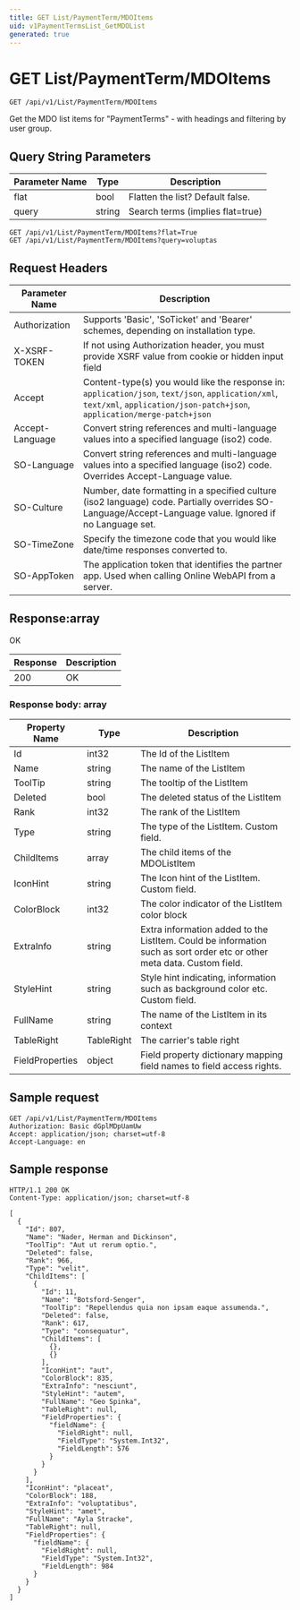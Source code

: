 ```yaml
---
title: GET List/PaymentTerm/MDOItems
uid: v1PaymentTermsList_GetMDOList
generated: true
---
```


# GET List/PaymentTerm/MDOItems

```http
GET /api/v1/List/PaymentTerm/MDOItems
```

Get the MDO list items for "PaymentTerms" - with headings and filtering by user group.







## Query String Parameters

| Parameter Name | Type |  Description |
|----------------|------|--------------|
| flat | bool |  Flatten the list? Default false. |
| query | string |  Search terms (implies flat=true) |

```http
GET /api/v1/List/PaymentTerm/MDOItems?flat=True
GET /api/v1/List/PaymentTerm/MDOItems?query=voluptas
```


## Request Headers

| Parameter Name | Description |
|----------------|-------------|
| Authorization  | Supports 'Basic', 'SoTicket' and 'Bearer' schemes, depending on installation type. |
| X-XSRF-TOKEN   | If not using Authorization header, you must provide XSRF value from cookie or hidden input field |
| Accept         | Content-type(s) you would like the response in: `application/json`, `text/json`, `application/xml`, `text/xml`, `application/json-patch+json`, `application/merge-patch+json` |
| Accept-Language | Convert string references and multi-language values into a specified language (iso2) code. |
| SO-Language | Convert string references and multi-language values into a specified language (iso2) code. Overrides Accept-Language value. |
| SO-Culture | Number, date formatting in a specified culture (iso2 language) code. Partially overrides SO-Language/Accept-Language value. Ignored if no Language set. |
| SO-TimeZone | Specify the timezone code that you would like date/time responses converted to. |
| SO-AppToken | The application token that identifies the partner app. Used when calling Online WebAPI from a server. |


## Response:array

OK

| Response | Description |
|----------------|-------------|
| 200 | OK |

### Response body: array

| Property Name | Type |  Description |
|----------------|------|--------------|
| Id | int32 | The Id of the ListItem |
| Name | string | The name of the ListItem |
| ToolTip | string | The tooltip of the ListItem |
| Deleted | bool | The deleted status of the ListItem |
| Rank | int32 | The rank of the ListItem |
| Type | string | The type of the ListItem. Custom field. |
| ChildItems | array | The child items of the MDOListItem |
| IconHint | string | The Icon hint of the ListItem. Custom field. |
| ColorBlock | int32 | The color indicator of the ListItem color block |
| ExtraInfo | string | Extra information added to the ListItem. Could be information such as sort order etc or other meta data. Custom field. |
| StyleHint | string | Style hint indicating, information such as background color etc. Custom field. |
| FullName | string | The name of the ListItem in its context |
| TableRight | TableRight | The carrier's table right |
| FieldProperties | object | Field property dictionary mapping field names to field access rights. |

## Sample request

```http!
GET /api/v1/List/PaymentTerm/MDOItems
Authorization: Basic dGplMDpUamUw
Accept: application/json; charset=utf-8
Accept-Language: en
```

## Sample response

```http_
HTTP/1.1 200 OK
Content-Type: application/json; charset=utf-8

[
  {
    "Id": 807,
    "Name": "Nader, Herman and Dickinson",
    "ToolTip": "Aut ut rerum optio.",
    "Deleted": false,
    "Rank": 966,
    "Type": "velit",
    "ChildItems": [
      {
        "Id": 11,
        "Name": "Botsford-Senger",
        "ToolTip": "Repellendus quia non ipsam eaque assumenda.",
        "Deleted": false,
        "Rank": 617,
        "Type": "consequatur",
        "ChildItems": [
          {},
          {}
        ],
        "IconHint": "aut",
        "ColorBlock": 835,
        "ExtraInfo": "nesciunt",
        "StyleHint": "autem",
        "FullName": "Geo Spinka",
        "TableRight": null,
        "FieldProperties": {
          "fieldName": {
            "FieldRight": null,
            "FieldType": "System.Int32",
            "FieldLength": 576
          }
        }
      }
    ],
    "IconHint": "placeat",
    "ColorBlock": 188,
    "ExtraInfo": "voluptatibus",
    "StyleHint": "amet",
    "FullName": "Ayla Stracke",
    "TableRight": null,
    "FieldProperties": {
      "fieldName": {
        "FieldRight": null,
        "FieldType": "System.Int32",
        "FieldLength": 984
      }
    }
  }
]
```